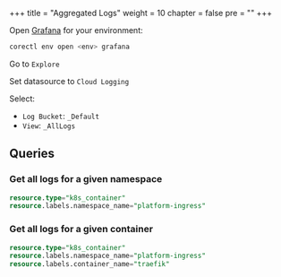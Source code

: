 +++
title = "Aggregated Logs"
weight = 10
chapter = false
pre = ""
+++

Open [Grafana](./app-monitoring) for your environment:

```bash
corectl env open <env> grafana
```

Go to `Explore`

Set datasource to `Cloud Logging`

Select:

* `Log Bucket`: `_Default`
* `View`: `_AllLogs`

## Queries

### Get all logs for a given namespace

```sql
resource.type="k8s_container"
resource.labels.namespace_name="platform-ingress"
```

### Get all logs for a given container

```sql
resource.type="k8s_container"
resource.labels.namespace_name="platform-ingress"
resource.labels.container_name="traefik"
```
